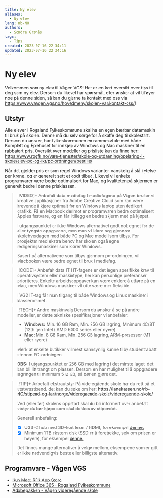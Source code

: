 ```yaml
---
title: Ny elev
aliases: 
  - Ny elev
lang: nb-NO
authors:
  - Sondre Grønås
tags:
  - Tips
created: 2023-07-16 22:34:11
updated: 2023-07-16 22:34:16
---
```

# Ny elev
Velkommen som ny elev til Vågen VGS! Her er en kort oversikt over tips til deg som ny elev. Dersom du likevel har spørsmål, eller ønsker at vil tilføyer noe på denne siden, så kan du gjerne ta kontakt med oss via https://www.vaagen.vgs.no/hovedmeny/skolen-var/kontakt-oss/!

## Utstyr
Alle elever i Rogaland Fylkeskommune skal ha en egen bærbar datamaskin til bruk på skolen. Denne må du selv sørge for å skaffe deg til skolestart. Dersom du ønsker, har fylkeskommunen en rammeavtale med både Komplett og Eplehuset for innkjøp av Windows og Mac maskiner til en rabbatert pris. Oversikt over modeller og prisliste kan du finne her: https://www.rogfk.no/vare-tjenester/skole-og-utdanning/opplaring-i-skole/elev-pc-og-ikt/pc-ordningen/bestille/

Når det gjelder pris er som regel Windows varianten vanskelig å slå i ytelse per krone, og er generellt sett et godt tilbud. Likevel vil enkelte programvarer være bedre optimalisert for Mac, og kvaliteten på skjermen er generelt bedre i denne prisklassen.

> [!VIDEO]+ Anbefalt data mediefag
> I mediefagene på Vågen bruker vi kreative applikasjoner fra Adobe Creative Cloud som kan være krevende å kjøre optimalt for en Windows laptop uten dedikert grafikk. På en Macbook derimot er programvaren bedre optimalisert Apples fastvare, og en får i tillegg en bedre skjerm med på kjøpet.
> 
> I utgangspunktet er ikke Windows alternativet godt nok egnet for de aller tyngste oppgavene, men man vil klare seg gjennom skolehverdagen med både PC og Mac modell som tilbys. For prosjekter med ekstra behov har skolen også egne redigeringsmaskiner som kjører Windows.
> 
> Basert på alternativene som tilbys gjennom pc-ordningen, vil Macbooken være bedre egnet til bruk i mediefag.

> [!CODE]+ Anbefalt data IT
> I IT-fagene er det ingen spesifikke krav til operativsystem eller maskintype, her kan personlige preferanser prioriteres. Enkelte arbeidsoppgaver kan være enklere å utføre på en Mac, men Windows maskiner vil ofte være mer fleksible.
> 
> I VG2 IT-fag får man tilgang til både Windows og Linux maskiner i klasserommet.

> [!TECH]+ Andre maskinvalg
> Dersom du ønsker å se på andre modeller, er dette tekniske spesifikasjoner vi anbefaler:
> - **Windows:** Min. 16 GB Ram, Min. 256 GB lagring, Minimum 4C/8T (12th gen Intel / AMD 6000 series eller nyere)
> - **Mac:** Min. 8 GB Ram, Min. 256 GB lagring, ARM-prosessor (M1 eller nyere)
> 
> Merk at enkelte butikker vil mest sannsynlig kunne tilby studentrabatt utenom PC-ordningen.
> 
> **OBS:** I utgangspunktet er 256 GB med lagring i det minste laget, det kan bli litt trangt om plassen. Dersom en har mulighet til å oppgradere lagringen til minimum 512 GB, så bør en gjøre det.

> [!TIP]+ Anbefalt ekstrautstyr
> På videregående skole har du rett på et utstyrsstipend, det kan du søke om her: https://lanekassen.no/nb-NO/stipend-og-lan/norge/videregaende-skole/videregaende-skole/
> 
> Ved (eller før) skolens oppstart skal du bli informert over anbefalt utstyr du bør kjøpe som skal dekkes av stipendet.
> 
> Generell anbefaling:
> - [x] USB-C hub med SD-kort leser / HDMI, for eksempel [denne.](https://www.komplett.no/product/1190733/pc-nettbrett/tilbehoer-til-laptop/dockingstasjon-usb-hub/iiglo-6-i-1-ultraslim-multiport-docking-lysegraa#)
> - [x] Minimum 1TB ekstern disk (SSD er å foretrekke, selv om prisen er høyere), for eksempel [denne.](https://www.komplett.no/product/1162412/datautstyr/lagring/harddiskerssd/ssd-ekstern/samsung-t7-ekstern-ssd-1tb-graa)
> 
> Det finnes mange alternativer å velge mellom, eksemplene som er gitt er ikke nødvendigvis beste eller billigste alternativ.

## Programvare - Vågen VGS
- [Kun Mac: RFK App Store](https://www.rogfk.no/vare-tjenester/skole-og-utdanning/opplaring-i-skole/elev-pc-og-ikt/last-ned-programmer/rfk-app-store-managed-software-center/)
- [Microsoft Office 365 - Rogaland Fylkeskommune](https://o365.rogfk.no/)
- [Adobepakken - Vågen videregående skole](https://www.vaagen.vgs.no/hovedmeny/for-elever/skolehverdag-og-ikt/ikt-og-elev-pc/programmer/adobepakken/)